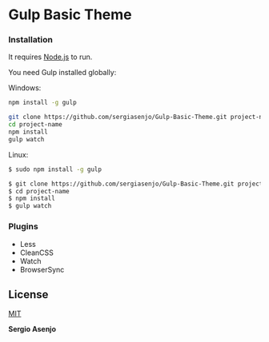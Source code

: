 # Gulp Basic Theme

### Installation

It requires [Node.js](https://nodejs.org/) to run.

You need Gulp installed globally:

Windows:
```sh
npm install -g gulp
```

```sh
git clone https://github.com/sergiasenjo/Gulp-Basic-Theme.git project-name
cd project-name
npm install
gulp watch
```

Linux:
```sh
$ sudo npm install -g gulp
```

```sh
$ git clone https://github.com/sergiasenjo/Gulp-Basic-Theme.git project-name
$ cd project-name
$ npm install
$ gulp watch
```

### Plugins

  - Less
  - CleanCSS
  - Watch
  - BrowserSync



License
----
[MIT](https://opensource.org/licenses/MIT)


**Sergio Asenjo**
